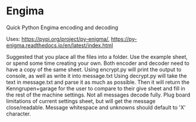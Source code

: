 # Engima
Quick Python Engima encoding and decoding

Uses: https://pypi.org/project/py-enigma/, https://py-enigma.readthedocs.io/en/latest/index.html


Suggested that you place all the files into a folder.
Use the example sheet, or spend some time creating your own. Both encoder and decoder need to have a copy of the same sheet. 
Using encrypt.py will print the output to console, as well as write it into message.txt
Using decrypt.py will take the text in message.txt and parse it as much as possible. Then it will return the Kenngrupen+garage for the user to compare to their give sheet and fill in the rest of the machine settings. 
Not all messages decode fully. Plug board limitations of current settings sheet, but will get the message close/readable. 
Message whitespace and unknowns should default to 'X' character. 
